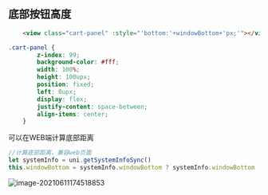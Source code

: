 ## 底部按钮高度

```html
	<view class="cart-panel" :style="'bottom:'+windowBottom+'px;'"></view>
```

```css
.cart-panel {
		z-index: 99;
		background-color: #fff;
		width: 100%;
		height: 100upx;
		position: fixed;
		left: 0upx;
		display: flex;
		justify-content: space-between;
		align-items: center;
	}
```

可以在WEB端计算底部距离

```js
//计算底部距离，兼容web页面
let systemInfo = uni.getSystemInfoSync()
this.windowBottom = systemInfo.windowBottom ? systemInfo.windowBottom : 0
```

![image-20210611174518853](https://i.loli.net/2021/06/11/N9ceEYmi8szpyXU.png)